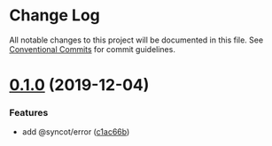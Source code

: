 # Change Log

All notable changes to this project will be documented in this file.
See [Conventional Commits](https://conventionalcommits.org) for commit guidelines.

# [0.1.0](https://github.com/SyncOT/SyncOT/compare/@syncot/error@0.0.6...@syncot/error@0.1.0) (2019-12-04)


### Features

* add @syncot/error ([c1ac66b](https://github.com/SyncOT/SyncOT/commit/c1ac66bea67d2d97c559877d2b4f151ff4e72bab))

